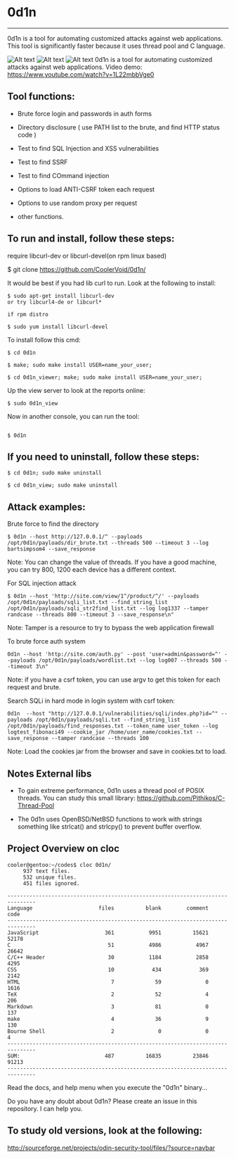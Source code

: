 # 0d1n
---

0d1n is a tool for automating customized attacks against web applications.
This tool is significantly faster because it uses thread pool and C language.

![Alt text](https://github.com/CoolerVoid/0d1n/blob/master/doc/images/overview1.png)
![Alt text](https://github.com/CoolerVoid/0d1n/blob/master/doc/images/tables.png)
![Alt text](https://github.com/CoolerVoid/0d1n/blob/master/doc/images/datatables.png)
0d1n is a tool for automating customized attacks against web applications.
Video demo: https://www.youtube.com/watch?v=1L22mbbVge0



Tool functions: 
---

 * Brute force login and passwords in auth forms

 * Directory disclosure ( use PATH list to the brute, and find HTTP status code )

 * Test to find SQL Injection and XSS vulnerabilities 

 * Test to find SSRF

 * Test to find COmmand injection

 * Options to load ANTI-CSRF token each request

 * Options to use random proxy per request

 * other functions.

To run and install, follow these steps:
---

require libcurl-dev or libcurl-devel(on rpm linux based)

$ git clone https://github.com/CoolerVoid/0d1n/

 
It would be best if you had lib curl to run. Look at the following to install:

```  
$ sudo apt-get install libcurl-dev
or try libcurl4-de or libcurl*

if rpm distro

$ sudo yum install libcurl-devel
```

To install follow this cmd:
```
$ cd 0d1n

$ make; sudo make install USER=name_your_user; 

$ cd 0d1n_viewer; make; sudo make install USER=name_your_user; 
```

Up the view server to look at the reports online:

```
$ sudo 0d1n_view 

```

Now in another console, you can run the tool:
```

$ 0d1n

```


If you need to uninstall, follow these steps:
---


```
$ cd 0d1n; sudo make uninstall

$ cd 0d1n_view; sudo make uninstall

```

Attack examples:
---

Brute force to find the directory
```
$ 0d1n --host http://127.0.0.1/^ --payloads /opt/0d1n/payloads/dir_brute.txt --threads 500 --timeout 3 --log bartsimpsom4 --save_response
```
Note: You can change the value of threads. If you have a good machine, you can try 800, 1200 each device has a different context.


For SQL injection attack
```
$ 0d1n --host 'http://site.com/view/1^/product/^/' --payloads /opt/0d1n/payloads/sqli_list.txt --find_string_list /opt/0d1n/payloads/sqli_str2find_list.txt --log log1337 --tamper randcase --threads 800 --timeout 3 --save_response\n"
```
Note: Tamper is a resource to try to bypass the web application firewall


To brute force auth system
```
0d1n --host 'http://site.com/auth.py' --post 'user=admin&password=^' --payloads /opt/0d1n/payloads/wordlist.txt --log log007 --threads 500 --timeout 3\n"
```
Note: if you have a csrf token, you can use argv to get this token for each request and brute.


Search SQLi in hard mode in login system with csrf token:
```
0d1n  --host "http://127.0.0.1/vulnerabilities/sqli/index.php?id=^" --payloads /opt/0d1n/payloads/sqli.txt --find_string_list /opt/0d1n/payloads/find_responses.txt --token_name user_token --log logtest_fibonaci49 --cookie_jar /home/user_name/cookies.txt --save_response --tamper randcase --threads 100
```
Note: Load the cookies jar from the browser and save in cookies.txt to load.



Notes External libs
---

* To gain extreme performance, 0d1n uses a thread pool of POSIX threads. You can study this small library: 
https://github.com/Pithikos/C-Thread-Pool

* The 0d1n uses OpenBSD/NetBSD functions to work with strings something like strlcat() and strlcpy() to prevent buffer overflow.



Project Overview on cloc
---

```
cooler@gentoo:~/codes$ cloc 0d1n/
     937 text files.
     532 unique files.                                          
     451 files ignored.

-------------------------------------------------------------------------------
Language                     files          blank        comment           code
-------------------------------------------------------------------------------
JavaScript                     361           9951          15621          52178
C                               51           4986           4967          26642
C/C++ Header                    30           1184           2858           4295
CSS                             10            434            369           2142
HTML                             7             59              0           1616
TeX                              2             52              4            206
Markdown                         3             81              0            137
make                             4             36              9            130
Bourne Shell                     2              0              0              4
-------------------------------------------------------------------------------
SUM:                           487          16835          23846          91213
-------------------------------------------------------------------------------

```


Read the docs, and help menu when you execute the "0d1n" binary...

Do you have any doubt about 0d1n? Please create an issue in this repository. I can help you.



## To study  old versions, look at the following:

http://sourceforge.net/projects/odin-security-tool/files/?source=navbar

                             
